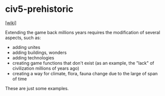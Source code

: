 civ5-prehistoric
================

[[wiki]](https://github.com/carlosfhernandez/civ5-prehistoric/wiki/Civilization-V---Prehistoric-Era-Mod)

Extending the game back millions years requires the modification of several aspects, such as:

* adding unites
* adding buildings, wonders
* adding technologies
* creating game functions that don't exist (as an example, the "lack" of civilization millions of years ago)
* creating a way for climate, flora, fauna change due to the large of span of time

These are just some examples.
